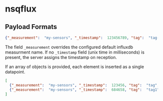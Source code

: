 # nsqflux

## Payload Formats
```json
{"_measurement":  "my-sensors", "_timestamp":  123456789, "tag":  "tag-value", "value":  555}
```
The field `_measurement` overrides the configured default influxdb measurment name.
If no `_timestamp` field (unix time in milliseconds) is present, the server assigns the timestamp on reception.

If an array of objects is provided, each element is inserted as a single datapoint. 
```json
[
  {"_measurement":  "my-sensors", "_timestamp":  123456, "tag":  "tag", "value":  123.2, "value2": 12},
  {"_measurement":  "my-sensors", "_timestamp":  684658, "tag":  "tag1", "value3":  555}
]
```
